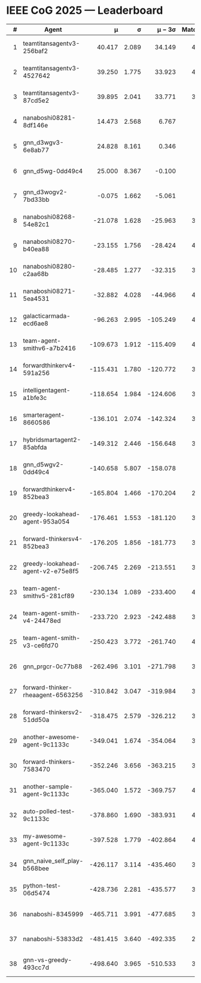 # IEEE CoG 2025 — Leaderboard

| # | Agent | μ | σ | μ − 3σ | Matches | Updated |
|---:|---|---:|---:|---:|---:|---|
| 1 | teamtitansagentv3-256baf2 | 40.417 | 2.089 | 34.149 | 4060 | 2025-08-29 15:26 |
| 2 | teamtitansagentv3-4527642 | 39.250 | 1.775 | 33.923 | 4060 | 2025-08-29 15:26 |
| 3 | teamtitansagentv3-87cd5e2 | 39.895 | 2.041 | 33.771 | 3740 | 2025-08-29 15:26 |
| 4 | nanaboshi08281-8df146e | 14.473 | 2.568 | 6.767 | 146 | 2025-08-29 15:26 |
| 5 | gnn_d3wgv3-6e8ab77 | 24.828 | 8.161 | 0.346 | 118 | 2025-08-29 15:26 |
| 6 | gnn_d5wg-0dd49c4 | 25.000 | 8.367 | -0.100 | 80 | 2025-08-29 15:26 |
| 7 | gnn_d3wogv2-7bd33bb | -0.075 | 1.662 | -5.061 | 164 | 2025-08-29 15:26 |
| 8 | nanaboshi08268-54e82c1 | -21.078 | 1.628 | -25.963 | 3920 | 2025-08-29 15:26 |
| 9 | nanaboshi08270-b40ea88 | -23.155 | 1.756 | -28.424 | 4100 | 2025-08-29 15:26 |
| 10 | nanaboshi08280-c2aa68b | -28.485 | 1.277 | -32.315 | 3440 | 2025-08-29 15:26 |
| 11 | nanaboshi08271-5ea4531 | -32.882 | 4.028 | -44.966 | 4260 | 2025-08-29 15:26 |
| 12 | galacticarmada-ecd6ae8 | -96.263 | 2.995 | -105.249 | 4060 | 2025-08-29 15:26 |
| 13 | team-agent-smithv6-a7b2416 | -109.673 | 1.912 | -115.409 | 4140 | 2025-08-29 15:26 |
| 14 | forwardthinkerv4-591a256 | -115.431 | 1.780 | -120.772 | 3406 | 2025-08-29 15:26 |
| 15 | intelligentagent-a1bfe3c | -118.654 | 1.984 | -124.606 | 3629 | 2025-08-29 15:26 |
| 16 | smarteragent-8660586 | -136.101 | 2.074 | -142.324 | 3201 | 2025-08-29 15:26 |
| 17 | hybridsmartagent2-85abfda | -149.312 | 2.446 | -156.648 | 3523 | 2025-08-29 15:26 |
| 18 | gnn_d5wgv2-0dd49c4 | -140.658 | 5.807 | -158.078 | 120 | 2025-08-29 15:26 |
| 19 | forwardthinkerv4-852bea3 | -165.804 | 1.466 | -170.204 | 2906 | 2025-08-29 15:26 |
| 20 | greedy-lookahead-agent-953a054 | -176.461 | 1.553 | -181.120 | 3634 | 2025-08-29 15:26 |
| 21 | forward-thinkersv4-852bea3 | -176.205 | 1.856 | -181.773 | 3077 | 2025-08-29 15:26 |
| 22 | greedy-lookahead-agent-v2-e75e8f5 | -206.745 | 2.269 | -213.551 | 3786 | 2025-08-29 15:26 |
| 23 | team-agent-smithv5-281cf89 | -230.134 | 1.089 | -233.400 | 4060 | 2025-08-29 15:26 |
| 24 | team-agent-smith-v4-24478ed | -233.720 | 2.923 | -242.488 | 3658 | 2025-08-29 15:26 |
| 25 | team-agent-smith-v3-ce6fd70 | -250.423 | 3.772 | -261.740 | 4438 | 2025-08-29 15:26 |
| 26 | gnn_prgcr-0c77b88 | -262.496 | 3.101 | -271.798 | 3790 | 2025-08-29 15:26 |
| 27 | forward-thinker-rheaagent-6563256 | -310.842 | 3.047 | -319.984 | 3422 | 2025-08-29 15:26 |
| 28 | forward-thinkersv2-51dd50a | -318.475 | 2.579 | -326.212 | 3762 | 2025-08-29 15:26 |
| 29 | another-awesome-agent-9c1133c | -349.041 | 1.674 | -354.064 | 3580 | 2025-08-29 15:26 |
| 30 | forward-thinkers-7583470 | -352.246 | 3.656 | -363.215 | 3960 | 2025-08-29 15:26 |
| 31 | another-sample-agent-9c1133c | -365.040 | 1.572 | -369.757 | 4160 | 2025-08-29 15:26 |
| 32 | auto-polled-test-9c1133c | -378.860 | 1.690 | -383.931 | 4260 | 2025-08-29 15:26 |
| 33 | my-awesome-agent-9c1133c | -397.528 | 1.779 | -402.864 | 4100 | 2025-08-29 15:26 |
| 34 | gnn_naive_self_play-b568bee | -426.117 | 3.114 | -435.460 | 3380 | 2025-08-29 15:26 |
| 35 | python-test-06d5474 | -428.736 | 2.281 | -435.577 | 3410 | 2025-08-29 15:26 |
| 36 | nanaboshi-8345999 | -465.711 | 3.991 | -477.685 | 3240 | 2025-08-29 15:26 |
| 37 | nanaboshi-53833d2 | -481.415 | 3.640 | -492.335 | 2920 | 2025-08-29 15:26 |
| 38 | gnn-vs-greedy-493cc7d | -498.640 | 3.965 | -510.533 | 3000 | 2025-08-29 15:26 |
